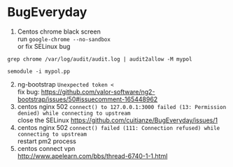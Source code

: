 # BugEveryday

1. Centos chrome black screen    
  run `google-chrome --no-sandbox`    
  or fix SELinux bug    
  ```
  grep chrome /var/log/audit/audit.log | audit2allow -M mypol
  
  semodule -i mypol.pp
  ```
2.   ng-bootstrap `Unexpected token <`   
fix bug:  https://github.com/valor-software/ng2-bootstrap/issues/50#issuecomment-165448962
3.   centos nginx 502  `connect() to 127.0.0.1:3000 failed (13: Permission denied) while connecting to upstream`   
   close the SELinux   https://github.com/cuitianze/BugEveryday/issues/1
4.   centos nginx 502 `connect() failed (111: Connection refused) while connecting to upstream`   
   restart pm2 process
5. centos connect vpn    
    http://www.apelearn.com/bbs/thread-6740-1-1.html
